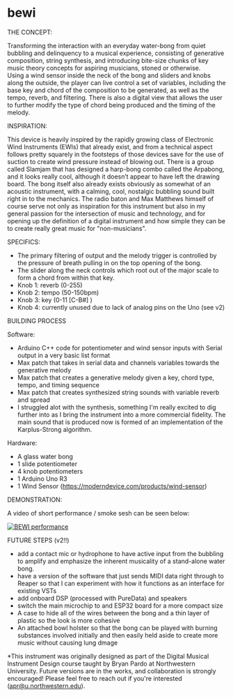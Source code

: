 # bewi

THE CONCEPT:

Transforming the interaction with an everyday water-bong from quiet bubbling and delinquency to a musical experience, consisting of generative composition, string synthesis, and introducing bite-size chunks of key music theory concepts for aspiring musicians, stoned or otherwise.  
Using a wind sensor inside the neck of the bong and sliders and knobs along the outside, the player can live control a set of variables, including the base key and chord of the composition to be generated, as well as the tempo, reverb, and filtering. There is also a digital view that allows the user to further modify the type of chord being produced and the timing of the melody. 

INSPIRATION:

This device is heavily inspired by the rapidly growing class of Electronic Wind Instruments (EWIs) that already exist, and from a technical aspect follows pretty squarely in the footsteps of those devices save for the use of suction to create wind pressure instead of blowing out. There is a group called Slamjam that has designed a harp-bong combo called the Arpabong, and it looks really cool, although it doesn’t appear to have left the drawing board. The bong itself also already exists obviously as somewhat of an acoustic instrument, with a calming, cool, nostalgic bubbling sound built right in to the mechanics.
The radio baton and Max Matthews himself of course serve not only as inspiration for this instrument but also in my general passion for the intersection of music and technology, and for opening up the definition of a digital instrument and how simple they can be to create really great music for "non-musicians".


SPECIFICS:

- The primary filtering of output and the melody trigger is controlled by the pressure of breath pulling in on the top opening of the bong. 
- The slider along the neck controls which root out of the major scale to form a chord from within that key.
- Knob 1: reverb (0-255)
- Knob 2: tempo (50-150bpm)
- Knob 3: key (0-11 [C-B#] )
- Knob 4: currently unused due to lack of analog pins on the Uno (see v2)

BUILDING PROCESS

Software: 
- Arduino C++ code for potentiometer and wind sensor inputs with Serial output in a very basic list format
- Max patch that takes in serial data and channels variables towards the generative melody
- Max patch that creates a generative melody given a key, chord type, tempo, and timing sequence
- Max patch that creates synthesized string sounds with variable reverb and spread
- I struggled alot with the synthesis, something I'm really excited to dig further into as I bring the instrument into a more commercial fidelity. The main sound that is produced now is formed of an implementation of the Karplus-Strong algorithm. 

Hardware: 
- A glass water bong
- 1 slide potentiometer
- 4 knob potentiometers 
- 1 Arduino Uno R3 
- 1 Wind Sensor (https://moderndevice.com/products/wind-sensor)


DEMONSTRATION:

A video of short performance / smoke sesh can be seen below: 

[![BEWI performance](https://img.youtube.com/vi/27rXpFg2-94/0.jpg)](https://www.youtube.com/watch?v=27rXpFg2-94)


FUTURE STEPS (v2!!)
- add a contact mic or hydrophone to have active input from the bubbling to amplify and emphasize the inherent musicality of a stand-alone water bong.
- have a version of the software that just sends MIDI data right through to Reaper so that I can experiment with how it functions as an interface for existing VSTs
- add onboard DSP (processed with PureData) and speakers 
- switch the main microchip to and ESP32 board for a more compact size
- A case to hide all of the wires between the bong and a thin layer of plastic so the look is more cohesive
- An attached bowl holster so that the bong can be played with burning substances involved initially and then easily held aside to create more music without causing lung dmage


*This instrument was originally designed as part of the Digital Musical Instrument Design course taught by Bryan Pardo at Northwestern University. Future versions are in the works, and collaboration is strongly encouraged! Please feel free to reach out if you're interested (apr@u.northwestern.edu). 
